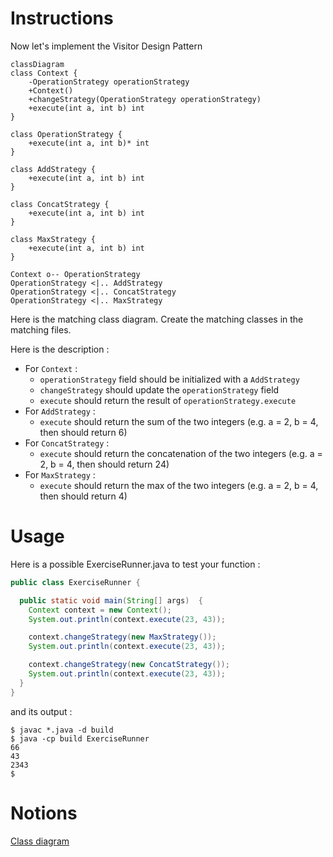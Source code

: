 # Instructions

Now let's implement the Visitor Design Pattern

```mermaid
classDiagram
class Context {   
    -OperationStrategy operationStrategy
    +Context()
    +changeStrategy(OperationStrategy operationStrategy)
    +execute(int a, int b) int
}

class OperationStrategy {
    +execute(int a, int b)* int
}

class AddStrategy {
    +execute(int a, int b) int
}

class ConcatStrategy {
    +execute(int a, int b) int
}

class MaxStrategy {
    +execute(int a, int b) int
}

Context o-- OperationStrategy
OperationStrategy <|.. AddStrategy
OperationStrategy <|.. ConcatStrategy
OperationStrategy <|.. MaxStrategy
```

Here is the matching class diagram. Create the matching classes in the matching files.

Here is the description : 
* For `Context` :
  * `operationStrategy` field should be initialized with a `AddStrategy`
  * `changeStrategy` should update the `operationStrategy` field
  * `execute` should return the result of `operationStrategy.execute`
* For `AddStrategy` :
  * `execute` should return the sum of the two integers (e.g. a = 2, b = 4, then should return 6)
* For `ConcatStrategy` :
  * `execute` should return the concatenation of the two integers (e.g. a = 2, b = 4, then should return 24)
* For `MaxStrategy` :
  * `execute` should return the max of the two integers (e.g. a = 2, b = 4, then should return 4)

# Usage

Here is a possible ExerciseRunner.java to test your function :

```java
public class ExerciseRunner {

  public static void main(String[] args)  {
    Context context = new Context();
    System.out.println(context.execute(23, 43));

    context.changeStrategy(new MaxStrategy());
    System.out.println(context.execute(23, 43));

    context.changeStrategy(new ConcatStrategy());
    System.out.println(context.execute(23, 43));
  }
}
```
          
and its output :
```shell
$ javac *.java -d build
$ java -cp build ExerciseRunner 
66
43
2343
$
```

# Notions
[Class diagram](https://fr.wikipedia.org/wiki/Diagramme_de_classes)  

